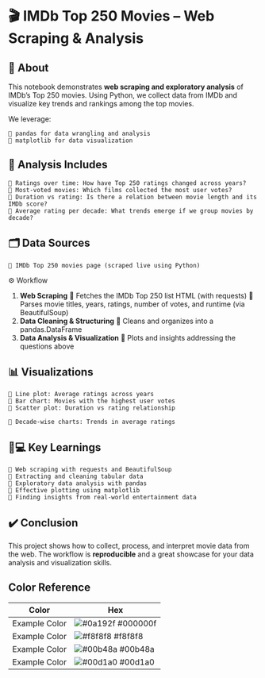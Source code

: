 
# 🎬 IMDb Top 250 Movies – Web Scraping & Analysis

## 📌 About

This notebook demonstrates **web scraping and exploratory analysis** of IMDb’s Top 250
movies. Using Python, we collect data from IMDb and visualize key trends and rankings
among the top movies.

We leverage:

```
 pandas for data wrangling and analysis
 matplotlib for data visualization
```
## 🎯 Analysis Includes

```
 Ratings over time: How have Top 250 ratings changed across years?
 Most-voted movies: Which films collected the most user votes?
 Duration vs rating: Is there a relation between movie length and its IMDb score?
 Average rating per decade: What trends emerge if we group movies by decade?
```
## 🗂️ Data Sources

```
 IMDb Top 250 movies page (scraped live using Python)
```
⚙️ Workflow

1. **Web Scraping**
     Fetches the IMDb Top 250 list HTML (with requests)
     Parses movie titles, years, ratings, number of votes, and runtime
       (via BeautifulSoup)
2. **Data Cleaning & Structuring**
     Cleans and organizes into a pandas.DataFrame
3. **Data Analysis & Visualization**
     Plots and insights addressing the questions above

## 📊 Visualizations

```
 Line plot: Average ratings across years
 Bar chart: Movies with the highest user votes
 Scatter plot: Duration vs rating relationship
```

```
 Decade-wise charts: Trends in average ratings
```
## 🧑💻 Key Learnings

```
 Web scraping with requests and BeautifulSoup
 Extracting and cleaning tabular data
 Exploratory data analysis with pandas
 Effective plotting using matplotlib
 Finding insights from real-world entertainment data
```
## ✔️ Conclusion

This project shows how to collect, process, and interpret movie data from the web. The
workflow is **reproducible** and a great showcase for your data analysis and visualization skills.


## Color Reference

| Color             | Hex                                                                |
| ----------------- | ------------------------------------------------------------------ |
| Example Color | ![#0a192f](https://via.placeholder.com/10/0a192f?text=+) #000000f |
| Example Color | ![#f8f8f8](https://via.placeholder.com/10/f8f8f8?text=+) #f8f8f8 |
| Example Color | ![#00b48a](https://via.placeholder.com/10/00b48a?text=+) #00b48a |
| Example Color | ![#00d1a0](https://via.placeholder.com/10/00b48a?text=+) #00d1a0 |

